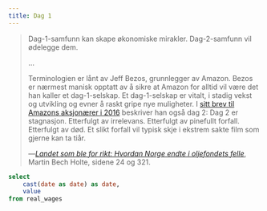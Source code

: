 ```yaml
---
title: Dag 1
---
```


> Dag-1-samfunn kan skape økonomiske mirakler. Dag-2-samfunn vil ødelegge dem.
>
> …
>
> Terminologien er lånt av Jeff Bezos, grunnlegger av Amazon. Bezos er nærmest manisk opptatt av å sikre at Amazon for alltid vil være det han kaller et dag-1-selskap. Et dag-1-selskap er vitalt, i stadig vekst og utvikling og evner å raskt gripe nye muligheter. I [sitt brev til Amazons aksjonærer i 2016](https://www.aboutamazon.com/news/company-news/2016-letter-to-shareholders) beskriver han også dag 2: Dag 2 er stagnasjon. Etterfulgt av irrelevans. Etterfulgt av pinefullt forfall. Etterfulgt av død. Et slikt forfall vil typisk skje i ekstrem sakte film som gjerne kan ta tiår.
>
> —[_Landet som ble for rikt: Hvordan Norge endte i oljefondets felle_](https://www.landetsombleforrikt.no/), Martin Bech Holte, sidene 24 og 321.

```sql real_wages
select
    cast(date as date) as date,
    value
from real_wages
```

<LineChart
    data={real_wages}
    subtitle="Kilde: SSB tabell 09786"
    title="Reallønn i 2010-kroner"
    x=date
    y=value
    chartAreaHeight={500}
/>
